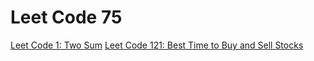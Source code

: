 # Leet Code 75

[Leet Code 1: Two Sum](two_sum.py)
[Leet Code 121: Best Time to Buy and Sell Stocks]() 